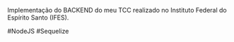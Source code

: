 Implementação do BACKEND do meu TCC realizado no Instituto Federal do Espírito Santo (IFES).

#NodeJS
#Sequelize
